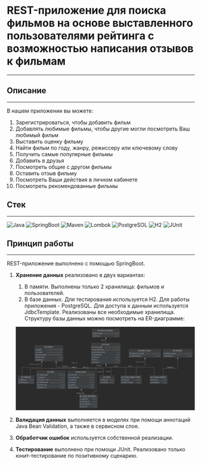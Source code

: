 # REST-приложение для поиска фильмов на основе выставленного пользователями рейтинга с возможностью написания отзывов к фильмам
___

## Описание
___
В нашем приложении вы можете:
1. Зарегистрироваться, чтобы добавить фильм
2. Добавлять любимые фильмы, чтобы другие могли посмотреть Ваш любимый фильм
3. Выставить оценку фильму
4. Найти фильм по году, жанру, режиссеру или ключевому слову
5. Получить самые популярные фильмы
6. Добавить в друзья
7. Посмотреть общие с другом фильмы 
8. Оставить отзыв фильму
9. Посмотреть Ваши действия в личном кабинете
10. Посмотреть рекомендованные фильмы

## Стек
___

![Java](https://img.shields.io/badge/Java-11-yellow)
![SpringBoot](https://img.shields.io/badge/SpringBoot-2.7.13-lime)
![Maven](https://img.shields.io/badge/Maven-3.10.1-purple)
![Lombok](https://img.shields.io/badge/Lombok--red)
![PostgreSOL](https://img.shields.io/badge/PostgreSOL--teal)
![H2](https://img.shields.io/badge/H2--orange)
![JUnit](https://img.shields.io/badge/JUnit-5.8.3-blue)

## Принцип работы
___

REST-приложение выполнено с помощью SpringBoot.
1. **Хранение данных** реализовано в двух вариантах:
    1. В памяти. Выполнены только 2 хранилища: фильмов и пользователей.
    2. В базе данных. Для тестирования используется H2. Для работы приложения - PostgreSQL. Для доступа к данным используется JdbcTemplate. Реализованы все необходимые хранилища. Структуру базы данных можно посмотреть на ER-диаграмме:

   ![ER-diagram](src/main/resources/ER-diagram.png)
2. **Валидация данных** выполняется в моделях при помощи аннотаций Java Bean Validation, а также в сервисном слое.
3. **Обработчик ошибок** используется собственной реализации.
4. **Тестирование** выполнено при помощи JUnit. Реализовано только юнит-тестирование по позитивному сценарию.